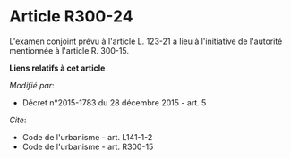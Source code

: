 # Article R300-24

L'examen conjoint prévu à l'article L. 123-21  a lieu à l'initiative de l'autorité mentionnée à l'article R. 300-15.

**Liens relatifs à cet article**

_Modifié par_:

  - Décret n°2015-1783 du 28 décembre 2015 - art. 5

_Cite_:

  - Code de l'urbanisme - art. L141-1-2
  - Code de l'urbanisme - art. R300-15
